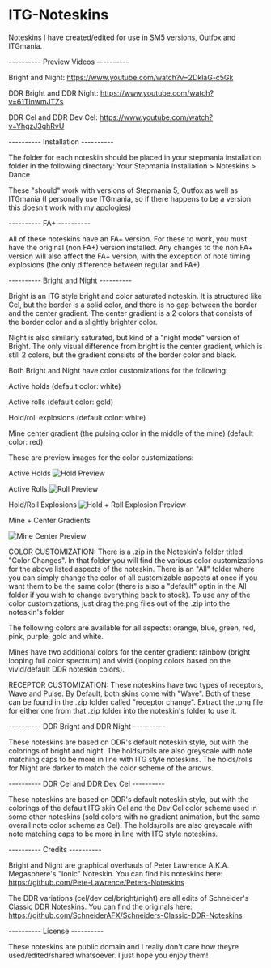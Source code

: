 # ITG-Noteskins
Noteskins I have created/edited for use in SM5 versions, Outfox and ITGmania.

---------- Preview Videos ----------

Bright and Night: https://www.youtube.com/watch?v=2DklaG-c5Gk

DDR Bright and DDR Night: https://www.youtube.com/watch?v=61TlnwmJTZs

DDR Cel and DDR Dev Cel: https://www.youtube.com/watch?v=YhgzJ3ghRvU

---------- Installation ----------

The folder for each noteskin should be placed in your stepmania installation folder in the following directory: Your Stepmania Installation > Noteskins > Dance

These "should" work with versions of Stepmania 5, Outfox as well as ITGmania (I personally use ITGmania, so if there happens to be a version this doesn't work with my apologies)

---------- FA+ ----------

All of these noteskins have an FA+ version. For these to work, you must have the original (non FA+) version installed. Any changes to the non FA+ version will also affect the FA+ version, with the exception of note timing explosions (the only difference between regular and FA+).

---------- Bright and Night ----------

Bright is an ITG style bright and color saturated noteskin. It is structured like Cel, but the border is a solid color, and there is no gap between the border and the center gradient. The center gradient is a 2 colors that consists of the border color and a slightly brighter color.

Night is also similarly saturated, but kind of a "night mode" version of Bright. The only visual difference from bright is the center gradient, which is still 2 colors, but the gradient consists of the border color and black.

Both Bright and Night have color customizations for the following:

Active holds (default color: white)

Active rolls (default color: gold)

Hold/roll explosions (default color: white)

Mine center gradient (the pulsing color in the middle of the mine) (default color: red)

These are preview images for the color customizations:

Active Holds
![Hold Preview](https://user-images.githubusercontent.com/19560941/213961248-85a5096e-1957-4028-9250-739cbb164015.png)

Active Rolls
![Roll Preview](https://user-images.githubusercontent.com/19560941/213961261-d0527f9c-5a91-4a02-b006-1de89e280e64.png)

Hold/Roll Explosions
![Hold + Roll Explosion Preview](https://user-images.githubusercontent.com/19560941/213955203-7fd28a85-e4e0-4484-b67b-a2d1ccb22e35.png)

Mine + Center Gradients

![Mine Center Preview](https://user-images.githubusercontent.com/19560941/213955230-55564dbe-42ff-455b-af7b-bfb47a14d432.png)


COLOR CUSTOMIZATION:  There is a .zip in the Noteskin's folder titled "Color Changes". In that folder you will find the various color customizations for the above listed aspects of the noteskin. There is an "All" folder where you can simply change the color of all customizable aspects at once if you want them to be the same color (there is also a "default" optin in the All folder if you wish to change everything back to stock). To use any of the color customizations, just drag the.png files out of the .zip into the noteskin's folder

The following colors are available for all aspects: orange, blue, green, red, pink, purple, gold and white.

Mines have two additional colors for the center gradient: rainbow (bright looping full color spectrum) and vivid (looping colors based on the vivid/default DDR noteskin colors).

RECEPTOR CUSTOMIZATION: These noteskins have two types of receptors, Wave and Pulse. By Default, both skins come with "Wave". Both of these can be found in the .zip folder called "receptor change". Extract the .png file for either one from that .zip folder into the noteskin's folder to use it.

---------- DDR Bright and DDR Night ----------

These noteskins are based on DDR's default noteskin style, but with the colorings of bright and night. The holds/rolls are also greyscale with note matching caps to be more in line with ITG style noteskins. The holds/rolls for Night are darker to match the color scheme of the arrows. 

---------- DDR Cel and DDR Dev Cel ----------

These noteskins are based on DDR's default noteskin style, but with the colorings of the default ITG skin Cel and the Dev Cel color scheme used in some other noteskins (sold colors with no gradient animation, but the same overall note color scheme as Cel). The holds/rolls are also greyscale with note matching caps to be more in line with ITG style noteskins.

---------- Credits ----------

Bright and Night are graphical overhauls of Peter Lawrence A.K.A. Megasphere's "Ionic" Noteskin. You can find his noteskins here: https://github.com/Pete-Lawrence/Peters-Noteskins

The DDR variations (cel/dev cel/bright/night) are all edits of Schneider's Classic DDR Noteskins. You can find the originals here: https://github.com/SchneiderAFX/Schneiders-Classic-DDR-Noteskins


---------- License ----------

These noteskins are public domain and I really don't care how theyre used/edited/shared whatsoever. I just hope you enjoy them!
